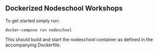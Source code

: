 Dockerized Nodeschool Workshops
-------------------------------

To get started simply run:

`docker-compose run nodeschool`

This should build and start the 
nodeschool container as defined 
in the accompanying Dockerfile.

